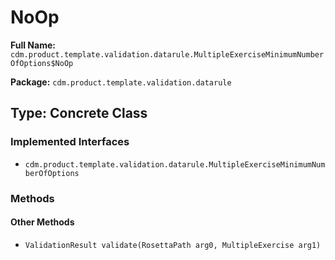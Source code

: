 # NoOp

**Full Name:** `cdm.product.template.validation.datarule.MultipleExerciseMinimumNumberOfOptions$NoOp`

**Package:** `cdm.product.template.validation.datarule`

## Type: Concrete Class

### Implemented Interfaces

- `cdm.product.template.validation.datarule.MultipleExerciseMinimumNumberOfOptions`

### Methods

#### Other Methods

- `ValidationResult validate(RosettaPath arg0, MultipleExercise arg1)`

